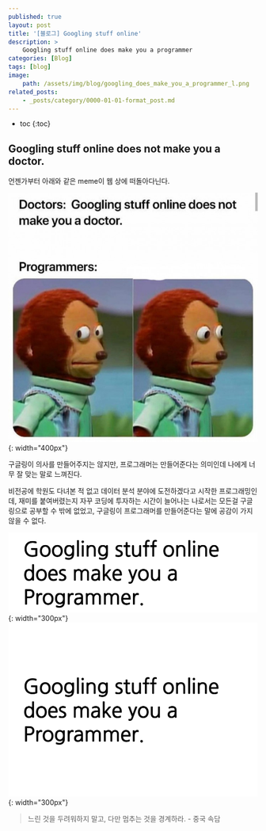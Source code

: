 ```yaml
---
published: true
layout: post
title: '[블로그] Googling stuff online'
description: >
    Googling stuff online does make you a programmer
categories: [Blog]
tags: [blog]
image:
    path: /assets/img/blog/googling_does_make_you_a_programmer_l.png
related_posts:
    - _posts/category/0000-01-01-format_post.md
---
```

* toc
{:toc}

## Googling stuff online does not make you a doctor.

언젠가부터 아래와 같은 meme이 웹 상에 떠돌아다닌다.  

![googling_stuff_online_does_not_make_you_a_doctor](/assets/img/posts/googling_stuff_online_does_not_make_you_a_doctor.jpg){: width="400px"}  

구글링이 의사를 만들어주지는 않지만, 프로그래머는 만들어준다는 의미인데 나에게 너무 잘 맞는 말로 느껴진다.  

비전공에 학원도 다녀본 적 없고 데이터 분석 분야에 도전하겠다고 시작한 프로그래밍인데, 재미를 붙여버렸는지 자꾸 코딩에 투자하는 시간이 늘어나는 나로서는 모든걸 구글링으로 공부할 수 밖에 없었고, 구글링이 프로그래머를 만들어준다는 말에 공감이 가지 않을 수 없다.  

![googling_does_make_you_a_programmer](/assets/img/blog/googling_does_make_you_a_programmer.png){: width="300px"}
![googling_does_make_you_a_programmer_l](/assets/img/blog/googling_does_make_you_a_programmer_l.png){: width="300px"}

> 느린 것을 두려워하지 말고, 다만 멈추는 것을 경계하라. - 중국 속담